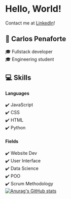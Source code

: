 # Hello, World!
Contact me at [LinkedIn](https://www.linkedin.com/m/in/carlos-penaforte-5798ab214)!
## :raising_hand: Carlos Penaforte
 :mortar_board: Fullstack developer    
 :mortar_board: Engineering student     
## :computer: Skills
 #### Languages
 :heavy_check_mark: JavaScript   
 :heavy_check_mark: CSS   
 :heavy_check_mark: HTML   
 :heavy_check_mark: Python     
 #### Fields
 :heavy_check_mark: Website Dev    
 :heavy_check_mark: User Interface    
 :heavy_check_mark: Data Science     
 :heavy_check_mark: POO    
 :heavy_check_mark: Scrum Methodology     
[![Anurag's GitHub stats](https://github-readme-stats.vercel.app/api?username=CarlosPenaforte)](https://github.com/anuraghazra/github-readme-stats)

<!---
CarlosPenaforte/CarlosPenaforte is a ✨ special ✨ repository because its `README.md` (this file) appears on your GitHub profile.
You can click the Preview link to take a look at your changes.
--->
